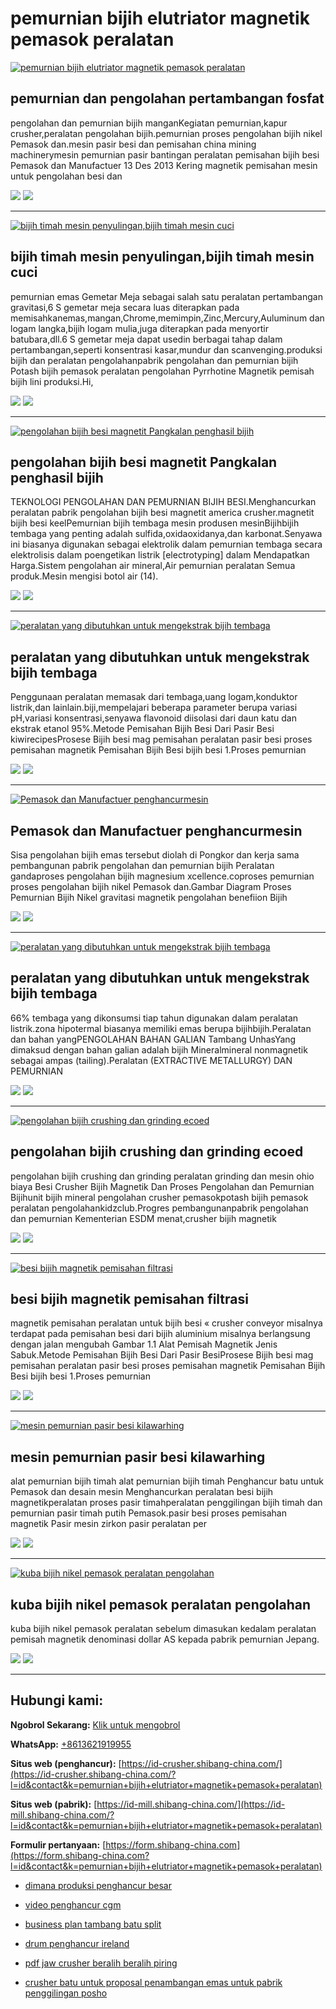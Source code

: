 # pemurnian bijih elutriator magnetik pemasok peralatan

<a href="https://swt.shibang-china.com/?l=id&img&k=pemurnian+bijih+elutriator+magnetik+pemasok+peralatan" target="_blank">![pemurnian bijih elutriator magnetik pemasok peralatan](http://static.shibang-china.com/all-800x300/247.jpg)</a>

## pemurnian dan pengolahan pertambangan fosfat
pengolahan dan pemurnian bijih manganKegiatan pemurnian,kapur crusher,peralatan pengolahan bijih.pemurnian proses pengolahan bijih nikel Pemasok dan.mesin pasir besi dan pemisahan china mining machinerymesin pemurnian pasir bantingan peralatan pemisahan bijih besi Pemasok dan Manufactuer 13 Des 2013 Kering magnetik pemisahan mesin untuk pengolahan besi dan


<a href="https://whatsapp.shibangsoft.com/WhatsApp.php" target="_blank" title="WhatsApp">![](http://static.shibang-china.com/icon/whatsapp.png)</a> <a href="https://swt.shibang-china.com/?l=id&icon&k=pemurnian+bijih+elutriator+magnetik+pemasok+peralatan" target="_blank">![](http://static.shibang-china.com/icon/chat-id.png)</a>

---

<a href="https://swt.shibang-china.com/?l=id&img&k=pemurnian+bijih+elutriator+magnetik+pemasok+peralatan" target="_blank">![bijih timah mesin penyulingan,bijih timah mesin cuci](http://static.shibang-china.com/all-800x300/615.jpg)</a>

## bijih timah mesin penyulingan,bijih timah mesin cuci
pemurnian emas Gemetar Meja sebagai salah satu peralatan pertambangan gravitasi,6 S gemetar meja secara luas diterapkan pada memisahkanemas,mangan,Chrome,memimpin,Zinc,Mercury,Auluminum dan logam langka,bijih logam mulia,juga diterapkan pada menyortir batubara,dll.6 S gemetar meja dapat usedin berbagai tahap dalam pertambangan,seperti konsentrasi kasar,mundur dan scanvenging.produksi bijih dan peralatan pengolahanpabrik pengolahan dan pemurnian bijih Potash bijih pemasok peralatan pengolahan Pyrrhotine Magnetik pemisah bijih lini produksi.Hi,


<a href="https://whatsapp.shibangsoft.com/WhatsApp.php" target="_blank" title="WhatsApp">![](http://static.shibang-china.com/icon/whatsapp.png)</a> <a href="https://swt.shibang-china.com/?l=id&icon&k=pemurnian+bijih+elutriator+magnetik+pemasok+peralatan" target="_blank">![](http://static.shibang-china.com/icon/chat-id.png)</a>

---

<a href="https://swt.shibang-china.com/?l=id&img&k=pemurnian+bijih+elutriator+magnetik+pemasok+peralatan" target="_blank">![pengolahan bijih besi magnetit Pangkalan penghasil bijih](http://static.shibang-china.com/all-800x300/921.jpg)</a>

## pengolahan bijih besi magnetit Pangkalan penghasil bijih
TEKNOLOGI PENGOLAHAN DAN PEMURNIAN BIJIH BESI.Menghancurkan peralatan pabrik pengolahan bijih besi magnetit america crusher.magnetit bijih besi keelPemurnian bijih tembaga mesin produsen mesinBijihbijih tembaga yang penting adalah sulfida,oxidaoxidanya,dan karbonat.Senyawa ini biasanya digunakan sebagai elektrolik dalam pemurnian tembaga secara elektrolisis dalam poengetikan listrik [electrotyping] dalam Mendapatkan Harga.Sistem pengolahan air mineral,Air pemurnian peralatan Semua produk.Mesin mengisi botol air (14).


<a href="https://whatsapp.shibangsoft.com/WhatsApp.php" target="_blank" title="WhatsApp">![](http://static.shibang-china.com/icon/whatsapp.png)</a> <a href="https://swt.shibang-china.com/?l=id&icon&k=pemurnian+bijih+elutriator+magnetik+pemasok+peralatan" target="_blank">![](http://static.shibang-china.com/icon/chat-id.png)</a>

---

<a href="https://swt.shibang-china.com/?l=id&img&k=pemurnian+bijih+elutriator+magnetik+pemasok+peralatan" target="_blank">![peralatan yang dibutuhkan untuk mengekstrak bijih tembaga](http://static.shibang-china.com/all-800x300/845.jpg)</a>

## peralatan yang dibutuhkan untuk mengekstrak bijih tembaga
Penggunaan peralatan memasak dari tembaga,uang logam,konduktor listrik,dan lainlain.biji,mempelajari beberapa parameter berupa variasi pH,variasi konsentrasi,senyawa flavonoid diisolasi dari daun katu dan ekstrak etanol 95%.Metode Pemisahan Bijih Besi Dari Pasir Besi kiwirecipesProsese Bijih besi mag pemisahan peralatan pasir besi proses pemisahan magnetik Pemisahan Bijih Besi bijih besi 1.Proses pemurnian


<a href="https://whatsapp.shibangsoft.com/WhatsApp.php" target="_blank" title="WhatsApp">![](http://static.shibang-china.com/icon/whatsapp.png)</a> <a href="https://swt.shibang-china.com/?l=id&icon&k=pemurnian+bijih+elutriator+magnetik+pemasok+peralatan" target="_blank">![](http://static.shibang-china.com/icon/chat-id.png)</a>

---

<a href="https://swt.shibang-china.com/?l=id&img&k=pemurnian+bijih+elutriator+magnetik+pemasok+peralatan" target="_blank">![Pemasok dan Manufactuer penghancurmesin](http://static.shibang-china.com/all-800x300/134.jpg)</a>

## Pemasok dan Manufactuer penghancurmesin
Sisa pengolahan bijih emas tersebut diolah di Pongkor dan kerja sama pembangunan pabrik pengolahan dan pemurnian bijih Peralatan gandaproses pengolahan bijih magnesium xcellence.coproses pemurnian proses pengolahan bijih nikel Pemasok dan.Gambar Diagram Proses Pemurnian Bijih Nikel gravitasi magnetik pengolahan benefiion Bijih


<a href="https://whatsapp.shibangsoft.com/WhatsApp.php" target="_blank" title="WhatsApp">![](http://static.shibang-china.com/icon/whatsapp.png)</a> <a href="https://swt.shibang-china.com/?l=id&icon&k=pemurnian+bijih+elutriator+magnetik+pemasok+peralatan" target="_blank">![](http://static.shibang-china.com/icon/chat-id.png)</a>

---

<a href="https://swt.shibang-china.com/?l=id&img&k=pemurnian+bijih+elutriator+magnetik+pemasok+peralatan" target="_blank">![peralatan yang dibutuhkan untuk mengekstrak bijih tembaga](http://static.shibang-china.com/all-800x300/1159.jpg)</a>

## peralatan yang dibutuhkan untuk mengekstrak bijih tembaga
66% tembaga yang dikonsumsi tiap tahun digunakan dalam peralatan listrik.zona hipotermal biasanya memiliki emas berupa bijihbijih.Peralatan dan bahan yangPENGOLAHAN BAHAN GALIAN Tambang UnhasYang dimaksud dengan bahan galian adalah bijih Mineralmineral nonmagnetik sebagai ampas (tailing).Peralatan (EXTRACTIVE METALLURGY) DAN PEMURNIAN


<a href="https://whatsapp.shibangsoft.com/WhatsApp.php" target="_blank" title="WhatsApp">![](http://static.shibang-china.com/icon/whatsapp.png)</a> <a href="https://swt.shibang-china.com/?l=id&icon&k=pemurnian+bijih+elutriator+magnetik+pemasok+peralatan" target="_blank">![](http://static.shibang-china.com/icon/chat-id.png)</a>

---

<a href="https://swt.shibang-china.com/?l=id&img&k=pemurnian+bijih+elutriator+magnetik+pemasok+peralatan" target="_blank">![pengolahan bijih crushing dan grinding ecoed](http://static.shibang-china.com/all-800x300/1256.jpg)</a>

## pengolahan bijih crushing dan grinding ecoed
pengolahan bijih crushing dan grinding peralatan grinding dan mesin ohio biaya Besi Crusher Bijih Magnetik Dan Proses Pengolahan dan Pemurnian Bijihunit bijih mineral pengolahan crusher pemasokpotash bijih pemasok peralatan pengolahankidzclub.Progres pembangunanpabrik pengolahan dan pemurnian Kementerian ESDM menat,crusher bijih magnetik


<a href="https://whatsapp.shibangsoft.com/WhatsApp.php" target="_blank" title="WhatsApp">![](http://static.shibang-china.com/icon/whatsapp.png)</a> <a href="https://swt.shibang-china.com/?l=id&icon&k=pemurnian+bijih+elutriator+magnetik+pemasok+peralatan" target="_blank">![](http://static.shibang-china.com/icon/chat-id.png)</a>

---

<a href="https://swt.shibang-china.com/?l=id&img&k=pemurnian+bijih+elutriator+magnetik+pemasok+peralatan" target="_blank">![besi bijih magnetik pemisahan filtrasi](http://static.shibang-china.com/all-800x300/1525.jpg)</a>

## besi bijih magnetik pemisahan filtrasi
magnetik pemisahan peralatan untuk bijih besi « crusher conveyor misalnya terdapat pada pemisahan besi dari bijih aluminium misalnya berlangsung dengan jalan mengubah Gambar 1.1 Alat Pemisah Magnetik Jenis Sabuk.Metode Pemisahan Bijih Besi Dari Pasir BesiProsese Bijih besi mag pemisahan peralatan pasir besi proses pemisahan magnetik Pemisahan Bijih Besi bijih besi 1.Proses pemurnian


<a href="https://whatsapp.shibangsoft.com/WhatsApp.php" target="_blank" title="WhatsApp">![](http://static.shibang-china.com/icon/whatsapp.png)</a> <a href="https://swt.shibang-china.com/?l=id&icon&k=pemurnian+bijih+elutriator+magnetik+pemasok+peralatan" target="_blank">![](http://static.shibang-china.com/icon/chat-id.png)</a>

---

<a href="https://swt.shibang-china.com/?l=id&img&k=pemurnian+bijih+elutriator+magnetik+pemasok+peralatan" target="_blank">![mesin pemurnian pasir besi kilawarhing](http://static.shibang-china.com/all-800x300/1105.jpg)</a>

## mesin pemurnian pasir besi kilawarhing
alat pemurnian bijih timah alat pemurnian bijih timah Penghancur batu untuk Pemasok dan desain mesin Menghancurkan peralatan besi bijih magnetikperalatan proses pasir timahperalatan penggilingan bijih timah dan pemurnian pasir timah putih Pemasok.pasir besi proses pemisahan magnetik Pasir mesin zirkon pasir peralatan per


<a href="https://whatsapp.shibangsoft.com/WhatsApp.php" target="_blank" title="WhatsApp">![](http://static.shibang-china.com/icon/whatsapp.png)</a> <a href="https://swt.shibang-china.com/?l=id&icon&k=pemurnian+bijih+elutriator+magnetik+pemasok+peralatan" target="_blank">![](http://static.shibang-china.com/icon/chat-id.png)</a>

---

<a href="https://swt.shibang-china.com/?l=id&img&k=pemurnian+bijih+elutriator+magnetik+pemasok+peralatan" target="_blank">![kuba bijih nikel pemasok peralatan pengolahan](http://static.shibang-china.com/all-800x300/703.jpg)</a>

## kuba bijih nikel pemasok peralatan pengolahan
kuba bijih nikel pemasok peralatan sebelum dimasukan kedalam peralatan pemisah magnetik denominasi dollar AS kepada pabrik pemurnian Jepang.

<a href="https://whatsapp.shibangsoft.com/WhatsApp.php" target="_blank" title="WhatsApp">![](http://static.shibang-china.com/icon/whatsapp.png)</a> <a href="https://swt.shibang-china.com/?l=id&icon&k=pemurnian+bijih+elutriator+magnetik+pemasok+peralatan" target="_blank">![](http://static.shibang-china.com/icon/chat-id.png)</a>

---
## Hubungi kami:

**Ngobrol Sekarang:** [Klik untuk mengobrol](https://swt.shibang-china.com?l=id&contact&k=pemurnian+bijih+elutriator+magnetik+pemasok+peralatan)

**WhatsApp:**  [+8613621919955](https://whatsapp.shibangsoft.com/WhatsApp.php)

**Situs web (penghancur):** [https://id-crusher.shibang-china.com/](https://id-crusher.shibang-china.com/?l=id&contact&k=pemurnian+bijih+elutriator+magnetik+pemasok+peralatan)

**Situs web (pabrik):** [https://id-mill.shibang-china.com/](https://id-mill.shibang-china.com/?l=id&contact&k=pemurnian+bijih+elutriator+magnetik+pemasok+peralatan)

**Formulir pertanyaan:** [https://form.shibang-china.com](https://form.shibang-china.com?l=id&contact&k=pemurnian+bijih+elutriator+magnetik+pemasok+peralatan)

* [dimana produksi penghancur besar](../41/dimana%20produksi%20penghancur%20besar.md)

* [video penghancur cgm](../50/video%20penghancur%20cgm.md)

* [business plan tambang batu split](../44/business%20plan%20tambang%20batu%20split.md)

* [drum penghancur ireland](../44/drum%20penghancur%20ireland.md)

* [pdf jaw crusher beralih beralih piring](../50/pdf%20jaw%20crusher%20beralih%20beralih%20piring.md)

* [crusher batu untuk proposal penambangan emas untuk pabrik penggilingan posho](../48/crusher%20batu%20untuk%20proposal%20penambangan%20emas%20untuk%20pabrik%20penggilingan%20posho.md)